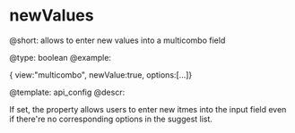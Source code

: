 newValues
=============

@short: allows to enter new values into a multicombo field
	

@type: boolean
@example:

{ view:"multicombo", newValue:true, options:[...]}


@template:	api_config
@descr:

If set, the property allows users to enter new itmes into the input field even if there're no corresponding options in the suggest list.


